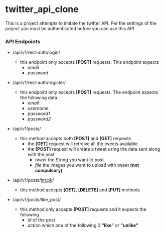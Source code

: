 # twitter_api_clone
This is a project attempts to imitate the twitter API. Per the settings of the project you must be authenticated before you can use this API

### API Endpoints
* /api/v1/rest-auth/login/
  + this endpoint only accepts **[POST]** requests. This endpoint expects
    + *email* 
    + *password*
* /api/v1/rest-auth/register/
  + this endpoint only accepts **[POST]** requests. The endpoint expects the following data
    + *email*
    + *username*
    + *password1*
    + *password2*
    
* /api/v1/posts/
  + this method accepts both **[POST]** and **[GET]** requests
      + the **[GET]** request will retreive all the tweets available
      + the **[POST]** request will create a tweet using the data sent along with the post
        + *tweet*   the String you want to post
        + *file*    the images you want to upload with tweet **(not compulsory)**
* /api/v1/posts/<int:pk>/
  + this method accepts **[GET]**, **[DELETE]** and **[PUT]** methods
* /api/v1/posts/like_post/
  + this method only accepts **[POST]** requests and it expects the following
    + *id* of the post
    + *action*  which one of the following 2 **"like"** or **"unlike"**
